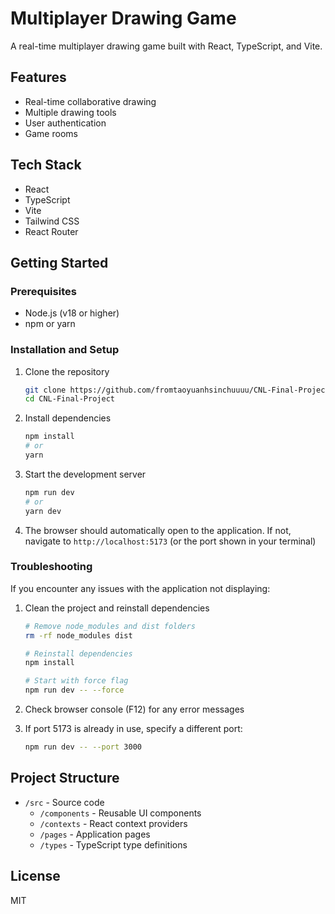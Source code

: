 # Multiplayer Drawing Game

A real-time multiplayer drawing game built with React, TypeScript, and Vite.

## Features

- Real-time collaborative drawing
- Multiple drawing tools
- User authentication
- Game rooms

## Tech Stack

- React
- TypeScript
- Vite
- Tailwind CSS
- React Router

## Getting Started

### Prerequisites

- Node.js (v18 or higher)
- npm or yarn

### Installation and Setup

1. Clone the repository
   ```bash
   git clone https://github.com/fromtaoyuanhsinchuuuu/CNL-Final-Project.git
   cd CNL-Final-Project
   ```

2. Install dependencies
   ```bash
   npm install
   # or
   yarn
   ```

3. Start the development server
   ```bash
   npm run dev
   # or
   yarn dev
   ```

4. The browser should automatically open to the application. If not, navigate to `http://localhost:5173` (or the port shown in your terminal)

### Troubleshooting

If you encounter any issues with the application not displaying:

1. Clean the project and reinstall dependencies
   ```bash
   # Remove node_modules and dist folders
   rm -rf node_modules dist
   
   # Reinstall dependencies
   npm install
   
   # Start with force flag
   npm run dev -- --force
   ```

2. Check browser console (F12) for any error messages

3. If port 5173 is already in use, specify a different port:
   ```bash
   npm run dev -- --port 3000
   ```

## Project Structure

- `/src` - Source code
  - `/components` - Reusable UI components
  - `/contexts` - React context providers
  - `/pages` - Application pages
  - `/types` - TypeScript type definitions

## License

MIT
